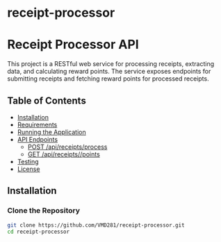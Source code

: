 # receipt-processor
# Receipt Processor API

This project is a RESTful web service for processing receipts, extracting data, and calculating reward points. The service exposes endpoints for submitting receipts and fetching reward points for processed receipts.

## Table of Contents
- [Installation](#installation)
- [Requirements](#requirements)
- [Running the Application](#running-the-application)
- [API Endpoints](#api-endpoints)
  - [POST /api/receipts/process](#post-apireceiptsprocess)
  - [GET /api/receipts/<id>/points](#get-apireceiptsidpoints)
- [Testing](#testing)
- [License](#license)

## Installation

### Clone the Repository
```bash
git clone https://github.com/VMD281/receipt-processor.git
cd receipt-processor
